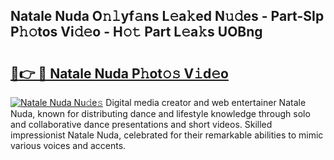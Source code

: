 ## Natale Nuda O𝚗𝚕yf𝚊ns L𝚎a𝚔ed N𝚞𝚍es - Part-SIp P𝚑𝚘tos Vi𝚍𝚎o - H𝚘𝚝 Part L𝚎a𝚔s UOBng

# <h2><a href="http://kfcmp0r.oniu.top/?m=Natale+Nuda">🔗👉 🔴 Natale Nuda P𝚑ot𝚘𝚜 V𝚒d𝚎o</a></h2>

[![Natale Nuda Nu𝚍e𝚜](https://i.imgur.com/0qMVB7G.gif)](http://kfcmp0r.oniu.top/?m=Natale+Nuda)
Digital media creator and web entertainer Natale Nuda, known for distributing dance and lifestyle knowledge through solo and collaborative dance presentations and short videos. Skilled impressionist Natale Nuda, celebrated for their remarkable abilities to mimic various voices and accents.  
